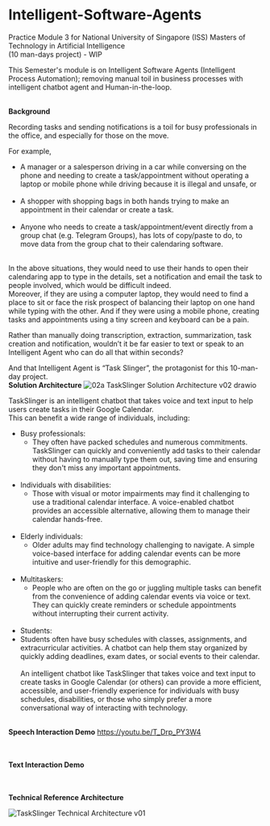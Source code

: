 # Intelligent-Software-Agents
Practice Module 3 for National University of Singapore (ISS) Masters of Technology in Artificial Intelligence
<br>(10 man-days project) - WIP

This Semester's module is on Intelligent Software Agents (Intelligent Process Automation); removing manual toil in business processes with intelligent chatbot agent and Human-in-the-loop.  <br> <br>

**Background**

Recording tasks and sending notifications is a toil for busy professionals in the office, and especially for those on the move. 

For example, 
* A manager or a salesperson driving in a car while conversing on the phone and needing to create a task/appointment without operating a laptop or mobile phone while driving because it is illegal and unsafe, or <br><br>
* A shopper with shopping bags in both hands trying to make an appointment in their calendar or create a task. <br><br>
* Anyone who needs to create a task/appointment/event directly from a group chat (e.g. Telegram Groups), has lots of copy/paste to do, to move data from the group chat to their calendaring software.<br><br>

In the above situations, they would need to use their hands to open their calendaring app to type in the details, set a notification and email the task to people involved, which would be difficult indeed.  
Moreover, if they are using a computer laptop, they would need to find a place to sit or face the risk prospect of balancing their laptop on one hand while typing with the other. And if they were using a mobile phone, creating tasks and appointments using a tiny screen and keyboard can be a pain.

Rather than manually doing transcription, extraction, summarization, task creation and notification, wouldn’t it be far easier to text or speak to an Intelligent Agent who can do all that within seconds?

And that Intelligent Agent is “Task Slinger”, the protagonist for this 10-man-day project.
 <br>
 **Solution Architecture**
![02a TaskSlinger Solution Architecture v02 drawio](https://github.com/atsui888/Intelligent-Software-Agents/assets/18540586/79c24eff-4235-49f3-ae67-5678e3198823)


TaskSlinger is an intelligent chatbot that takes voice and text input to help users create tasks in their Google Calendar. <br>
This can benefit a wide range of individuals, including: <br>
* Busy professionals:
  * They often have packed schedules and numerous commitments. TaskSlinger can quickly and conveniently add tasks to their calendar without having to manually type them out, saving time and ensuring they don't miss any important appointments. <br><br>
* Individuals with disabilities:
  * Those with visual or motor impairments may find it challenging to use a traditional calendar interface. A voice-enabled chatbot provides an accessible alternative, allowing them to manage their calendar hands-free. <br><br>
* Elderly individuals:
  * Older adults may find technology challenging to navigate. A simple voice-based interface for adding calendar events can be more intuitive and user-friendly for this demographic. <br><br>
* Multitaskers:
  * People who are often on the go or juggling multiple tasks can benefit from the convenience of adding calendar events via voice or text. They can quickly create reminders or schedule appointments without interrupting their current activity. <br><br>
* Students:
 * Students often have busy schedules with classes, assignments, and extracurricular activities. A chatbot can help them stay organized by quickly adding deadlines, exam dates, or social events to their calendar.<br> <br>
An intelligent chatbot like TaskSlinger that takes voice and text input to create tasks in Google Calendar (or others) can provide a more efficient, accessible, and user-friendly experience for individuals with busy schedules, disabilities, or those who simply prefer a more conversational way of interacting with technology.<br><br>

**Speech Interaction Demo**
https://youtu.be/T_Drp_PY3W4

<br><br>
**Text Interaction Demo**

<br><br>
**Technical Reference Architecture**

![TaskSlinger Technical Architecture v01](https://github.com/atsui888/Intelligent-Software-Agents/assets/18540586/f33eebdf-15c5-4988-b9f3-365cf501e596)


